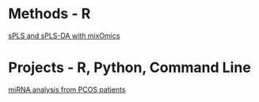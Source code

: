 # Methods - R
[sPLS and sPLS-DA with mixOmics](https://github.com/Lespernater/BioinformaticsPractice/blob/main/Epigenomics/sPLSDA-Explore.Rmd)

# Projects - R, Python, Command Line
[miRNA analysis from PCOS patients](https://github.com/Lespernater/BioinformaticsPractice/blob/main/Epigenomics/PCOS-miRNA-analysis.Rmd)
